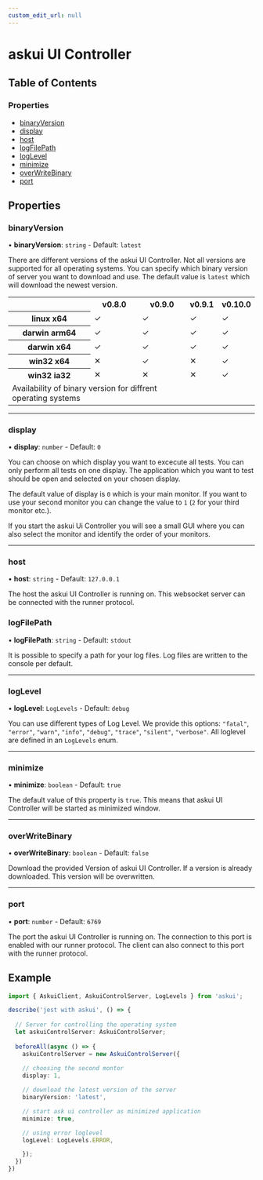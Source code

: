 ```yaml
---
custom_edit_url: null
---
```


# askui UI Controller

## Table of Contents

### Properties

- [binaryVersion](#binaryversion)
- [display](#display)
- [host](#host)
- [logFilePath](#logfilepath)
- [logLevel](#loglevel)
- [minimize](#minimize)
- [overWriteBinary](#overwritebinary)
- [port](#port)

## Properties

### binaryVersion

• **binaryVersion**: `string` - Default: `latest`

There are different versions of the askui UI Controller. Not all versions are supported for all operating systems.
You can specify which binary version of server you want to download and use. The default value is `latest` which will
download the newest version.

<table>
  <tr>
    <td></td>
    <th scope="col">v0.8.0</th>
    <th scope="col">v0.9.0</th>
    <th scope="col">v0.9.1</th>
    <th scope="col">v0.10.0</th>
  </tr>
  <tr>
    <th scope="row">linux x64</th>
    <td>&#10003;</td>
    <td>&#10003;</td>
    <td>&#10003;</td>
    <td>&#10003;</td>
  </tr>
   <tr>
    <th scope="row">darwin arm64</th>
    <td>&#10003;</td>
    <td>&#10003;</td>
    <td>&#10003;</td>
    <td>&#10003;</td>
  </tr>
   <tr>
    <th scope="row">darwin x64</th>
    <td>&#10003;</td>
    <td>&#10003;</td>
    <td>&#10003;</td>
    <td>&#10003;</td>
  </tr>
   <tr>
    <th scope="row">win32 x64</th>
    <td>&#10005;</td>
    <td>&#10003;</td>
    <td>&#10005;</td>
    <td>&#10003;</td>
  </tr>
   <tr>
    <th scope="row">win32 ia32</th>
    <td>&#10005;</td>
    <td>&#10005;</td>
    <td>&#10005;</td>
    <td>&#10003;</td>
  </tr>
   <tr>
    <td colspan="3" class="cap foot">
        Availability of binary version for diffrent operating systems
    </td>
  </tr>
</table>


___

### display

• **display**: `number` - Default: `0`


You can choose on which display you want to excecute all
tests. You can only perform all tests on one display.
The application which you want to test should be open and selected on your chosen display.

The default value of display is `0` which is your main monitor. If you want to use your
second monitor you can change the value to `1` (`2` for your third monitor etc.).

If you start the askui Ui Controller you will see a small GUI where you can also select the monitor and identify the order
of your monitors.
___

### host

• **host**: `string` - Default: `127.0.0.1`


The host the askui UI Controller is running on. This websocket server can be connected with the runner protocol.

### logFilePath

• **logFilePath**: `string` - Default: `stdout`

It is possible to specify a path for your log files. Log files are written to the console per default.
___

### logLevel

• **logLevel**: `LogLevels` - Default: `debug`

You can use different types of Log Level. We provide this options: `"fatal"`, `"error"`, `"warn"`, `"info"`, `"debug"`, `"trace"`, `"silent"`, `"verbose"`. All loglevel are defined in an `LogLevels` enum.
___

### minimize

• **minimize**: `boolean` - Default: `true`

The default value of this property is `true`. This means that
askui UI Controller will be started as minimized window. 
___

### overWriteBinary

• **overWriteBinary**: `boolean` - Default: `false`


Download the provided Version of askui UI Controller. If a version is already downloaded. This version will be overwritten.
___

### port

• **port**: `number` - Default: `6769`

The port the askui UI Controller is running on.  The connection to this port is enabled with our runner protocol. The client can also connect to this port with the runner protocol.

## Example

```typescript
import { AskuiClient, AskuiControlServer, LogLevels } from 'askui';

describe('jest with askui', () => {
  
  // Server for controlling the operating system
  let askuiControlServer: AskuiControlServer;
  
  beforeAll(async () => {
    askuiControlServer = new AskuiControlServer({
    
    // choosing the second montor 
    display: 1,

    // download the latest version of the server
    binaryVersion: 'latest',

    // start ask ui controller as minimized application
    minimize: true,

    // using error loglevel
    logLevel: LogLevels.ERROR,

    });
  })
})
```
